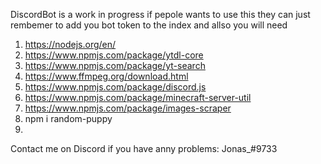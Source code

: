 DiscordBot is a work in progress if pepole wants to use this they can just rembemer to add you bot token to the index and allso you will need 
1. https://nodejs.org/en/
2. https://www.npmjs.com/package/ytdl-core
3. https://www.npmjs.com/package/yt-search
4. https://www.ffmpeg.org/download.html
5. https://www.npmjs.com/package/discord.js
6. https://www.npmjs.com/package/minecraft-server-util
7. https://www.npmjs.com/package/images-scraper
8. npm i random-puppy
9. 


Contact me on Discord if you have anny problems: Jonas_#9733
